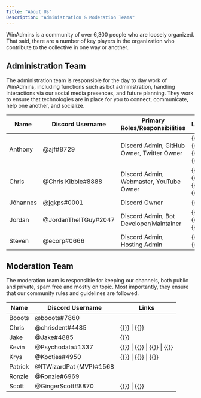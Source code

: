 ```yaml
---
Title: "About Us"
Description: "Administration & Moderation Teams"
---
```


WinAdmins is a community of over 6,300 people who are loosely organized. That said, there are a number of key players in the organization who contribute to the collective in one way or another.

## Administration Team

The administration team is responsible for the day to day work of WinAdmins, including functions such as bot administration, handling interactions via our social media presences, and future planning. They work to ensure that technologies are in place for you to connect, communicate, help one another, and socialize.

Name|Discord Username|Primary Roles/Responsibilities|Links
-|-|-|-
Anthony|@ajf#8729|Discord Admin, GitHub Owner, Twitter Owner|{{<twitter handle="ajf8729" >}} \| {{<weblink site="https://www.anthonyfontanez.com/" >}} \| {{<github username="ajf8729" >}} \| {{<reddit u="ajf8729" >}}
Chris|@Chris Kibble#8888|Discord Admin, Webmaster, YouTube Owner|{{<twitter handle="Christopher83" >}} \| {{<weblink site="https://www.christopherkibble.com/" >}} \| {{<github username="ChrisKibble" >}} \| {{<reddit u="ChrisKibble" >}}
Jóhannes|@jgkps#0001|Discord Owner|{{<twitter handle="jgkps" >}}
Jordan|@JordanTheITGuy#2047|Discord Admin, Bot Developer/Maintainer|{{<twitter handle="JordanTheITguy" >}} \| {{<weblink site="https://jordantheitguy.com/" >}} \| {{<github username="JordanTheITGuy" >}}
Steven|@ecorp#0666|Discord Admin, Hosting Admin|{{<twitter handle="steven_vital" >}} \| {{<weblink site="https://techfoundry.co.uk/" >}}

## Moderation Team

The moderation team is responsible for keeping our channels, both public and private, spam free and mostly on topic. Most importantly, they ensure that our community rules and guidelines are followed.

Name|Discord Username|Links
-|-|-
Booots|@booots#7860
Chris|@chrisdent#4485|{{<weblink site="https://www.indented.co.uk/" >}} \| {{<github username="indented-automation" >}}
Jake|@Jake#4885|{{<twitter handle="shackelfjaco" >}}
Kevin|@Psychodata#1337|{{<twitter handle="psychodata" >}} \| {{<weblink site="https://contoso.one/" >}} \| {{<github username="PsychoData" >}} \| {{<reddit username="PsychoData" >}}
Krys|@Kooties#4950|{{<twitter handle="KrysOnTheNet" >}} \| {{<weblink site="https://KrysOnThe.Net" >}} \| {{<github username="Kooties" >}}
Patrick|@ITWizardPat (MVP)#1568
Ronzie|@Ronzie#6969
Scott|@GingerScott#8870|{{<twitter handle="smcallister594" >}} \| {{<reddit username="gingerscottmca" >}}
